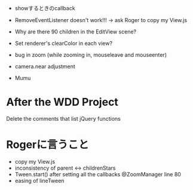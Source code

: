 - showするときのcallback
- RemoveEventListener doesn't work!!! -> ask Roger to copy my View.js
- Why are there 90 children in the EditView scene?
- Set renderer's clearColor in each view?
- bug in zoom (while zooming in, mouseleave and mouseenter)
- camera.near adjustment

- Mumu

# After the WDD Project

Delete the comments that list jQuery functions

# Rogerに言うこと

- copy my View.js
- inconsistency of parent <-> childrenStars
- Tween.start() after setting all the callbacks @ZoomManager line 80
- easing of lineTween